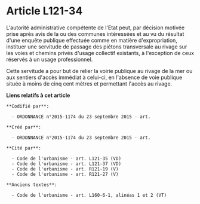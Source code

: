 # Article L121-34

L'autorité administrative compétente de l'Etat peut, par décision motivée prise après avis de la ou des communes intéressées
et au vu du résultat d'une enquête publique effectuée comme en matière d'expropriation, instituer une servitude de passage
des piétons transversale au rivage sur les voies et chemins privés d'usage collectif existants, à l'exception de ceux
réservés à un usage professionnel.

Cette servitude a pour but de relier la voirie publique au rivage de la mer ou aux sentiers d'accès immédiat à celui-ci, en
l'absence de voie publique située à moins de cinq cent mètres et permettant l'accès au rivage.

**Liens relatifs à cet article**

	**Codifié par**:

	  - ORDONNANCE n°2015-1174 du 23 septembre 2015 - art.

	**Créé par**:

	  - ORDONNANCE n°2015-1174 du 23 septembre 2015 - art.

	**Cité par**:

	  - Code de l'urbanisme - art. L121-35 (VD)
	  - Code de l'urbanisme - art. L121-37 (VD)
	  - Code de l'urbanisme - art. R121-19 (V)
	  - Code de l'urbanisme - art. R121-27 (V)

	**Anciens textes**:

	  - Code de l'urbanisme - art. L160-6-1, alinéas 1 et 2 (VT)
